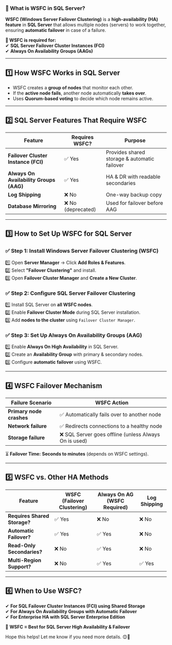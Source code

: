 ### **🔹 What is WSFC in SQL Server?**
**WSFC (Windows Server Failover Clustering)** is a **high-availability (HA) feature** in **SQL Server** that allows multiple nodes (servers) to work together, ensuring **automatic failover** in case of a failure.

**📌 WSFC is required for:**  
✔ **SQL Server Failover Cluster Instances (FCI)**  
✔ **Always On Availability Groups (AAGs)**  

---

## **1️⃣ How WSFC Works in SQL Server**
- WSFC creates a **group of nodes** that monitor each other.
- If the **active node fails**, another node automatically **takes over**.
- Uses **Quorum-based voting** to decide which node remains active.

---

## **2️⃣ SQL Server Features That Require WSFC**
| Feature | **Requires WSFC?** | **Purpose** |
|---------|----------------|------------|
| **Failover Cluster Instance (FCI)** | ✅ Yes | Provides shared storage & automatic failover |
| **Always On Availability Groups (AAG)** | ✅ Yes | HA & DR with readable secondaries |
| **Log Shipping** | ❌ No | One-way backup copy |
| **Database Mirroring** | ❌ No (deprecated) | Used for failover before AAG |

---

## **3️⃣ How to Set Up WSFC for SQL Server**
### **✅ Step 1: Install Windows Server Failover Clustering (WSFC)**
1️⃣ Open **Server Manager** → Click **Add Roles & Features**.  
2️⃣ Select **"Failover Clustering"** and install.  
3️⃣ Open **Failover Cluster Manager** and **Create a New Cluster**.

### **✅ Step 2: Configure SQL Server Failover Clustering**
1️⃣ Install SQL Server on **all WSFC nodes**.  
2️⃣ Enable **Failover Cluster Mode** during SQL Server installation.  
3️⃣ Add **nodes to the cluster** using `Failover Cluster Manager`.  

### **✅ Step 3: Set Up Always On Availability Groups (AAG)**
1️⃣ Enable **Always On High Availability** in SQL Server.  
2️⃣ Create an **Availability Group** with primary & secondary nodes.  
3️⃣ Configure **automatic failover** using WSFC.

---

## **4️⃣ WSFC Failover Mechanism**
| **Failure Scenario** | **WSFC Action** |
|----------------------|----------------|
| **Primary node crashes** | ✅ Automatically fails over to another node |
| **Network failure** | ✅ Redirects connections to a healthy node |
| **Storage failure** | ❌ SQL Server goes offline (unless Always On is used) |

⏳ **Failover Time:** **Seconds to minutes** (depends on WSFC settings).  

---

## **5️⃣ WSFC vs. Other HA Methods**
| Feature | **WSFC (Failover Clustering)** | **Always On AG (WSFC Required)** | **Log Shipping** |
|---------|----------------|----------------|-------------|
| **Requires Shared Storage?** | ✅ Yes | ❌ No | ❌ No |
| **Automatic Failover?** | ✅ Yes | ✅ Yes | ❌ No |
| **Read-Only Secondaries?** | ❌ No | ✅ Yes | ❌ No |
| **Multi-Region Support?** | ❌ No | ✅ Yes | ✅ Yes |

---

## **6️⃣ When to Use WSFC?**
✔ **For SQL Failover Cluster Instances (FCI) using Shared Storage**  
✔ **For Always On Availability Groups with Automatic Failover**  
✔ **For Enterprise HA with SQL Server Enterprise Edition**

🚀 **WSFC = Best for SQL Server High Availability & Failover**  

Hope this helps! Let me know if you need more details. 😊🚀
